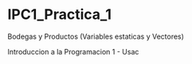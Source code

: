 # IPC1_Practica_1
Bodegas y Productos (Variables estaticas y Vectores)

Introduccion a la Programacion 1 - Usac

